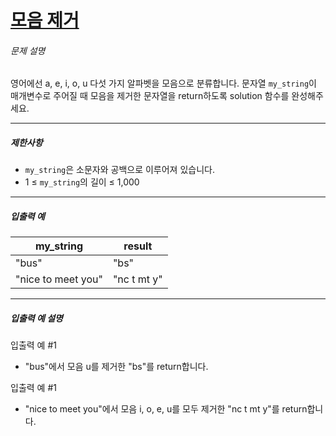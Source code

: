 # [모음 제거](https://school.programmers.co.kr/learn/courses/30/lessons/120849)


###### 문제 설명


영어에선 a, e, i, o, u 다섯 가지 알파벳을 모음으로 분류합니다. 문자열 `my_string`이 매개변수로 주어질 때 모음을 제거한 문자열을 return하도록 solution 함수를 완성해주세요.




---


##### 제한사항


* `my_string`은 소문자와 공백으로 이루어져 있습니다.
* 1 ≤ `my_string`의 길이 ≤ 1,000




---


##### 입출력 예




| my\_string | result |
| --- | --- |
| "bus" | "bs" |
| "nice to meet you" | "nc t mt y" |




---


##### 입출력 예 설명


입출력 예 \#1


* "bus"에서 모음 u를 제거한 "bs"를 return합니다.


입출력 예 \#1


* "nice to meet you"에서 모음 i, o, e, u를 모두 제거한 "nc t mt y"를 return합니다.



